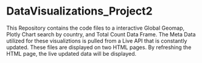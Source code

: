 # DataVisualizations_Project2

This Repository contains the code files to a interactive Global Geomap, Plotly Chart search by country, and Total Count Data Frame.
The Meta Data utilized for these visualiztions is pulled from a Live API that is constantly updated.
These files are displayed on two HTML pages. 
By refreshing the HTML page, the live updated data will be displayed.
